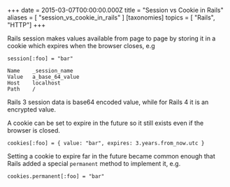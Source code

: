 
+++
date = 2015-03-07T00:00:00.000Z
title = "Session vs Cookie in Rails"
aliases = [
  "session_vs_cookie_in_rails"
]
[taxonomies]
topics = [ "Rails", "HTTP"]
+++

Rails session makes values available from page to page by storing it in a cookie which expires when the browser closes, e.g

```
session[:foo] = "bar"
```

```
Name    _session_name
Value   a_base_64_value
Host    localhost
Path    /
```

Rails 3 session data is base64 encoded value, while for Rails 4 it is an encrypted value.

A cookie can be set to expire in the future so it still exists even if the browser is closed.

```
cookies[:foo] = { value: "bar", expires: 3.years.from_now.utc }
```

Setting a cookie to expire far in the future became common enough that Rails added a special `permanent` method to implement it, e.g.

```
cookies.permanent[:foo] = "bar"
```
